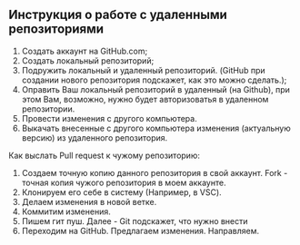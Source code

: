 ## Инструкция о работе с удаленными репозиториями

1. Создать аккаунт на GitHub.com; 
2. Создать локальный репозиторий;
3. Подружить локальный и удаленный репозиторий. (GitHub при создании нового репозитория подскажет, как это можно сделать.);
4. Оправить Ваш локальный репозиторий в удаленный (на Github), при этом Вам, возможно, нужно будет авторизоватья в удаленном репозитории. 
5. Провести изменения с другого компьютера. 
6. Выкачать внесенные с другого компьютера изменения (актуальную версию) из удаленного репозитория. 

Как выслать Pull request к чужому репозиторию: 
1. Создаем точную копию данного репозитория в свой аккаунт. Fork - точная копия чужого репозитория в моем аккаунте. 
2. Клонируем его себе в систему (Например, в VSC).
3. Делаем изменения в новой ветке. 
4. Коммитим изменения. 
5. Пишем гит пуш. Далее - Git подскажет, что нужно внести
6. Переходим на GitHub. Предлагаем изменения. Направляем. 